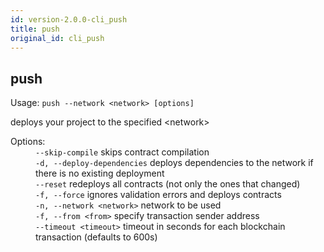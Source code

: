 ```yaml
---
id: version-2.0.0-cli_push
title: push
original_id: cli_push
---
```


<div class="cli-command"><h2 class="cli-title">push</h2><p class="cli-usage">Usage: <code>push --network &lt;network&gt; [options]</code></p><p>deploys your project to the specified &lt;network&gt;<br/></p><dl><dt><span>Options:</span></dt><dd><div><code>--skip-compile</code> skips contract compilation</div><div><code>-d, --deploy-dependencies</code> deploys dependencies to the network if there is no existing deployment</div><div><code>--reset</code> redeploys all contracts (not only the ones that changed)</div><div><code>-f, --force</code> ignores validation errors and deploys contracts</div><div><code>-n, --network &lt;network&gt;</code> network to be used</div><div><code>-f, --from &lt;from&gt;</code> specify transaction sender address</div><div><code>--timeout &lt;timeout&gt;</code> timeout in seconds for each blockchain transaction (defaults to 600s)</div></dd></dl></div>
